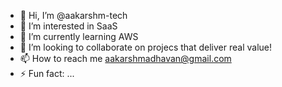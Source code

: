- 👋 Hi, I’m @aakarshm-tech
- 👀 I’m interested in SaaS
- 🌱 I’m currently learning AWS
- 💞️ I’m looking to collaborate on projecs that deliver real value!
- 📫 How to reach me aakarshmadhavan@gmail.com
- ⚡ Fun fact: ...

<!---
aakarshm-tech/aakarshm-tech is a ✨ special ✨ repository because its `README.md` (this file) appears on your GitHub profile.
You can click the Preview link to take a look at your changes.
--->
